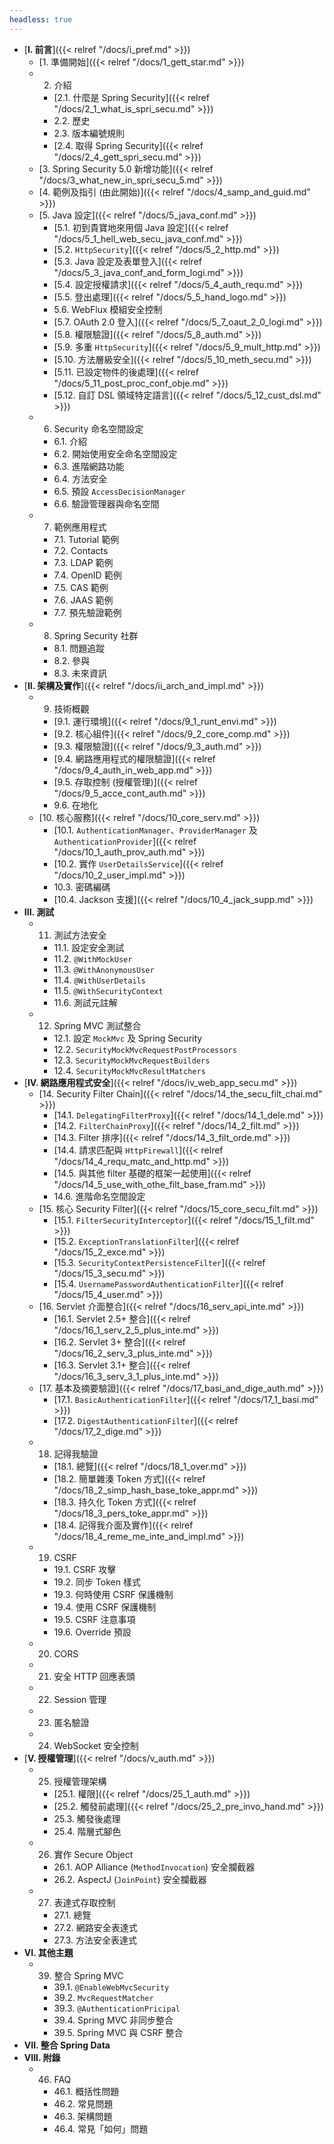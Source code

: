 ```yaml
---
headless: true
---
```


- [**I. 前言**]({{< relref "/docs/i_pref.md" >}})
    - [1. 準備開始]({{< relref "/docs/1_gett_star.md" >}})
    - 2. 介紹
        - [2.1. 什麼是 Spring Security]({{< relref "/docs/2_1_what_is_spri_secu.md" >}})
        - 2.2. 歷史
        - 2.3. 版本編號規則
        - [2.4. 取得 Spring Security]({{< relref "/docs/2_4_gett_spri_secu.md" >}})
    - [3. Spring Security 5.0 新增功能]({{< relref "/docs/3_what_new_in_spri_secu_5.md" >}})
    - [4. 範例及指引 (由此開始)]({{< relref "/docs/4_samp_and_guid.md" >}})
    - [5. Java 設定]({{< relref "/docs/5_java_conf.md" >}})
        - [5.1. 初到貴寶地來用個 Java 設定]({{< relref "/docs/5_1_hell_web_secu_java_conf.md" >}})
        - [5.2. `HttpSecurity`]({{< relref "/docs/5_2_http.md" >}})
        - [5.3. Java 設定及表單登入]({{< relref "/docs/5_3_java_conf_and_form_logi.md" >}})
        - [5.4. 設定授權請求]({{< relref "/docs/5_4_auth_requ.md" >}})
        - [5.5. 登出處理]({{< relref "/docs/5_5_hand_logo.md" >}})
        - 5.6. WebFlux 模組安全控制
        - [5.7. OAuth 2.0 登入]({{< relref "/docs/5_7_oaut_2_0_logi.md" >}})
        - [5.8. 權限驗證]({{< relref "/docs/5_8_auth.md" >}})
        - [5.9. 多重 `HttpSecurity`]({{< relref "/docs/5_9_mult_http.md" >}})
        - [5.10. 方法層級安全]({{< relref "/docs/5_10_meth_secu.md" >}})
        - [5.11. 已設定物件的後處理]({{< relref "/docs/5_11_post_proc_conf_obje.md" >}})
        - [5.12. 自訂 DSL 領域特定語言]({{< relref "/docs/5_12_cust_dsl.md" >}})
    - 6. Security 命名空間設定
        - 6.1. 介紹
        - 6.2. 開始使用安全命名空間設定
        - 6.3. 進階網路功能
        - 6.4. 方法安全
        - 6.5. 預設 `AccessDecisionManager`
        - 6.6. 驗證管理器與命名空間
    - 7. 範例應用程式
        - 7.1. Tutorial 範例
        - 7.2. Contacts
        - 7.3. LDAP 範例
        - 7.4. OpenID 範例
        - 7.5. CAS 範例
        - 7.6. JAAS 範例
        - 7.7. 預先驗證範例
    - 8. Spring Security 社群
        - 8.1. 問題追蹤
        - 8.2. 參與
        - 8.3. 未來資訊
- [**II. 架構及實作**]({{< relref "/docs/ii_arch_and_impl.md" >}})
    - 9. 技術概觀
        - [9.1. 運行環境]({{< relref "/docs/9_1_runt_envi.md" >}})
        - [9.2. 核心組件]({{< relref "/docs/9_2_core_comp.md" >}})
        - [9.3. 權限驗證]({{< relref "/docs/9_3_auth.md" >}})
        - [9.4. 網路應用程式的權限驗證]({{< relref "/docs/9_4_auth_in_web_app.md" >}})
        - [9.5. 存取控制 (授權管理)]({{< relref "/docs/9_5_acce_cont_auth.md" >}})
        - 9.6. 在地化
    - [10. 核心服務]({{< relref "/docs/10_core_serv.md" >}})
        - [10.1. `AuthenticationManager`、`ProviderManager` 及 `AuthenticationProvider`]({{< relref "/docs/10_1_auth_prov_auth.md" >}})
        - [10.2. 實作 `UserDetailsService`]({{< relref "/docs/10_2_user_impl.md" >}})
        - 10.3. 密碼編碼
        - [10.4. Jackson 支援]({{< relref "/docs/10_4_jack_supp.md" >}})
- **III. 測試**
    - 11. 測試方法安全
        - 11.1. 設定安全測試
        - 11.2. `@WithMockUser`
        - 11.3. `@WithAnonymousUser`
        - 11.4. `@WithUserDetails`
        - 11.5. `@WithSecurityContext`
        - 11.6. 測試元註解
    - 12. Spring MVC 測試整合
        - 12.1. 設定 `MockMvc` 及 Spring Security
        - 12.2. `SecurityMockMvcRequestPostProcessors`
        - 12.3. `SecurityMockMvcRequestBuilders`
        - 12.4. `SecurityMockMvcResultMatchers`
- [**IV. 網路應用程式安全**]({{< relref "/docs/iv_web_app_secu.md" >}})
    - [14. Security Filter Chain]({{< relref "/docs/14_the_secu_filt_chai.md" >}})
        - [14.1. `DelegatingFilterProxy`]({{< relref "/docs/14_1_dele.md" >}})
        - [14.2. `FilterChainProxy`]({{< relref "/docs/14_2_filt.md" >}})
        - [14.3. Filter 排序]({{< relref "/docs/14_3_filt_orde.md" >}})
        - [14.4. 請求匹配與 `HttpFirewall`]({{< relref "/docs/14_4_requ_matc_and_http.md" >}})
        - [14.5. 與其他 filter 基礎的框架一起使用]({{< relref "/docs/14_5_use_with_othe_filt_base_fram.md" >}})
        - 14.6. 進階命名空間設定 
    - [15. 核心 Security Filter]({{< relref "/docs/15_core_secu_filt.md" >}})
        - [15.1. `FilterSecurityInterceptor`]({{< relref "/docs/15_1_filt.md" >}})
        - [15.2. `ExceptionTranslationFilter`]({{< relref "/docs/15_2_exce.md" >}})
        - [15.3. `SecurityContextPersistenceFilter`]({{< relref "/docs/15_3_secu.md" >}})
        - [15.4. `UsernamePasswordAuthenticationFilter`]({{< relref "/docs/15_4_user.md" >}})
    - [16. Servlet 介面整合]({{< relref "/docs/16_serv_api_inte.md" >}})
        - [16.1. Servlet 2.5+ 整合]({{< relref "/docs/16_1_serv_2_5_plus_inte.md" >}})
        - [16.2. Servlet 3+ 整合]({{< relref "/docs/16_2_serv_3_plus_inte.md" >}})
        - [16.3. Servlet 3.1+ 整合]({{< relref "/docs/16_3_serv_3_1_plus_inte.md" >}})
    - [17. 基本及摘要驗證]({{< relref "/docs/17_basi_and_dige_auth.md" >}})
        - [17.1. `BasicAuthenticationFilter`]({{< relref "/docs/17_1_basi.md" >}})
        - [17.2. `DigestAuthenticationFilter`]({{< relref "/docs/17_2_dige.md" >}})
    - 18. 記得我驗證
        - [18.1. 總覽]({{< relref "/docs/18_1_over.md" >}})
        - [18.2. 簡單雜湊 Token 方式]({{< relref "/docs/18_2_simp_hash_base_toke_appr.md" >}})
        - [18.3. 持久化 Token 方式]({{< relref "/docs/18_3_pers_toke_appr.md" >}})
        - [18.4. 記得我介面及實作]({{< relref "/docs/18_4_reme_me_inte_and_impl.md" >}})
    - 19. CSRF
        - 19.1. CSRF 攻擊
        - 19.2. 同步 Token 樣式
        - 19.3. 何時使用 CSRF 保護機制
        - 19.4. 使用 CSRF 保護機制
        - 19.5. CSRF 注意事項
        - 19.6. Override 預設
    - 20. CORS
    - 21. 安全 HTTP 回應表頭
    - 22. Session 管理
    - 23. 匿名驗證
    - 24. WebSocket 安全控制
- [**V. 授權管理**]({{< relref "/docs/v_auth.md" >}})
    - 25. 授權管理架構
        - [25.1. 權限]({{< relref "/docs/25_1_auth.md" >}})
        - [25.2. 觸發前處理]({{< relref "/docs/25_2_pre_invo_hand.md" >}})
        - 25.3. 觸發後處理
        - 25.4. 階層式腳色
    - 26. 實作 Secure Object
        - 26.1. AOP Alliance (`MethodInvocation`) 安全攔截器
        - 26.2. AspectJ (`JoinPoint`) 安全攔截器
    - 27. 表達式存取控制
        - 27.1. 總覽
        - 27.2. 網路安全表達式
        - 27.3. 方法安全表達式
- **VI. 其他主題**
    - 39. 整合 Spring MVC
        - 39.1. `@EnableWebMvcSecurity`
        - 39.2. `MvcRequestMatcher`
        - 39.3. `@AuthenticationPricipal`
        - 39.4. Spring MVC 非同步整合
        - 39.5. Spring MVC 與 CSRF 整合
- **VII. 整合 Spring Data**
- **VIII. 附錄**
    - 46. FAQ
        - 46.1. 概括性問題
        - 46.2. 常見問題
        - 46.3. 架構問題
        - 46.4. 常見「如何」問題